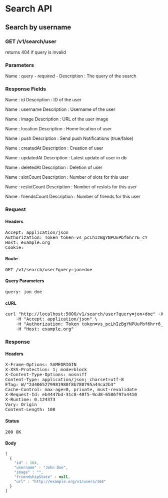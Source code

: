 # Search API

## Search by username

### GET /v1/search/user

returns 404 if query is invalid



### Parameters

Name : query *- required -*
Description : The query of the search


### Response Fields

Name : id
Description : ID of the user

Name : username
Description : Username of the user

Name : image
Description : URL of the user image

Name : location
Description : Home location of user

Name : push
Description : Send push Notifications (true/false)

Name : createdAt
Description : Creation of user

Name : updatedAt
Description : Latest update of user in db

Name : deletedAt
Description : Deletion of user

Name : slotCount
Description : Number of slots for this user

Name : reslotCount
Description : Number of reslots for this user

Name : friendsCount
Description : Number of friends for this user

### Request

#### Headers

<pre>Accept: application/json
Authorization: Token token=vs_pcLhIzBgYNPUuPbf6hrr6_cY
Host: example.org
Cookie: </pre>

#### Route

<pre>GET /v1/search/user?query=jon+doe</pre>

#### Query Parameters

<pre>query: jon doe</pre>

#### cURL

<pre class="request">curl &quot;http://localhost:5000/v1/search/user?query=jon+doe&quot; -X GET \
	-H &quot;Accept: application/json&quot; \
	-H &quot;Authorization: Token token=vs_pcLhIzBgYNPUuPbf6hrr6_cY&quot; \
	-H &quot;Host: example.org&quot;</pre>

### Response

#### Headers

<pre>X-Frame-Options: SAMEORIGIN
X-XSS-Protection: 1; mode=block
X-Content-Type-Options: nosniff
Content-Type: application/json; charset=utf-8
ETag: W/&quot;2d4065279981980f8b788795a44ca2b3&quot;
Cache-Control: max-age=0, private, must-revalidate
X-Request-Id: eb4447bd-31c8-40f5-9cd8-6586f97a4410
X-Runtime: 0.124373
Vary: Origin
Content-Length: 108</pre>

#### Status

<pre>200 OK</pre>

#### Body

```javascript
[
  {
    "id" : 164,
    "username" : "John Doe",
    "image" : "",
    "friendshipState" : null,
    "url" : "http://example.org/v1/users/164"
  }
]
```
